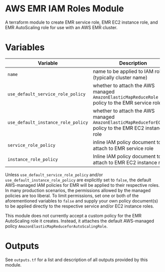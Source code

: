 # AWS EMR IAM Roles Module

A terraform module to create EMR service role, EMR EC2 instance role, and EMR
AutoScaling role for use with an AWS EMR cluster.

# Variables

Variable                           | Description                                                                                               | Default
-----------------------------------|-----------------------------------------------------------------------------------------------------------|-----------
`name`                             | name to be applied to IAM roles (typically cluster name)                                                  | _required_
`use_default_service_role_policy`  | whether to attach the AWS managed `AmazonElasticMapReduceRole` policy to the EMR service role             | `true`
`use_default_instance_role_policy` | whether to attach the AWS managed `AmazonElasticMapReduceforEC2Role` policy to the EMR EC2 instance role  | `true`
`service_role_policy`              | inline IAM policy document to attach to EMR service role                                                  | `""`
`instance_role_policy`             | Inline IAM policy document to attach to EMR EC2 instance role                                             | `""`

Unless `use_default_service_role_policy` and/or `use_default_instance_role_policy`
are explicitly set to `false`, the default AWS-managed IAM policies for EMR will
be applied to their respective roles. In many production scenarios, the permissions
allowed by the managed policies are too liberal. To limit permissions, set one
or both of the aforementioned variables to `false` and supply your own policy
document(s) to be applied directly to the respective service and/or EC2 instance roles.

This module does not currently accept a custom policy for the EMR AutoScaling
role it creates. Instead, it attaches the default AWS-managed policy
`AmazonElasticMapReduceforAutoScalingRole`.

# Outputs
See `outputs.tf` for a list and description of all outputs provided by this
module.
